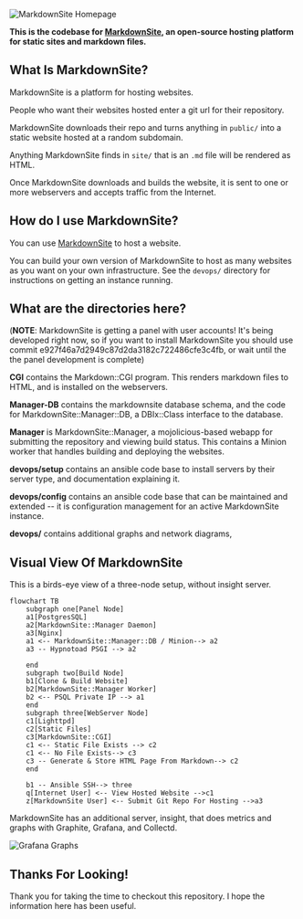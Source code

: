 ![MarkdownSite Homepage](https://markdownsite.com/img/markdownsite.jpg)

**This is the codebase for [MarkdownSite](https://markdownsite.com/), an open-source hosting platform for static sites and markdown files.**

## What Is MarkdownSite?

MarkdownSite is a platform for hosting websites.

People who want their websites hosted enter a git url for their repository.

MarkdownSite downloads their repo and turns anything in `public/` into a static website hosted at a random subdomain.

Anything MarkdownSite finds in `site/` that is an `.md` file will be rendered as HTML.

Once MarkdownSite downloads and builds the website, it is sent to one or more webservers and accepts traffic from the Internet.

## How do I use MarkdownSite?

You can use [MarkdownSite](https://markdownsite.com/) to host a website.

You can build your own version of MarkdownSite to host as many websites as you want on your own infrastructure.  See the `devops/` directory for instructions on getting an instance running.

## What are the directories here?

(**NOTE**: MarkdownSite is getting a panel with user accounts! It's being developed right now, so if you want to install MarkdownSite you should use commit e927f46a7d2949c87d2da3182c722486cfe3c4fb, or wait until the the panel development is complete)

**CGI** contains the Markdown::CGI program.  This renders markdown files to HTML, and is installed on the webservers.

**Manager-DB** contains the markdownsite database schema, and the code for MarkdownSite::Manager::DB, a DBIx::Class interface to the database.

**Manager** is MarkdownSite::Manager, a mojolicious-based webapp for submitting the repository and viewing build status.  This contains a Minion worker that handles building and deploying the websites.

**devops/setup** contains an ansible code base to install servers by their server type, and documentation explaining it.

**devops/config** contains an ansible code base that can be maintained and extended -- it is configuration management for an active MarkdownSite instance.

**devops/** contains additional graphs and network diagrams,

## Visual View Of MarkdownSite

This is a birds-eye view of a three-node setup, without insight server.

```mermaid
flowchart TB
    subgraph one[Panel Node]
    a1[PostgresSQL]
    a2[MarkdownSite::Manager Daemon]
    a3[Nginx]
    a1 <-- MarkdownSite::Manager::DB / Minion--> a2
    a3 -- Hypnotoad PSGI --> a2

    end
    subgraph two[Build Node]
    b1[Clone & Build Website]
    b2[MarkdownSite::Manager Worker]
    b2 <-- PSQL Private IP --> a1
    end
    subgraph three[WebServer Node]
    c1[Lighttpd]
    c2[Static Files]
    c3[MarkdownSite::CGI]
    c1 <-- Static File Exists --> c2
    c1 <-- No File Exists--> c3
    c3 -- Generate & Store HTML Page From Markdown--> c2  
    end

    b1 -- Ansible SSH--> three
    q[Internet User] <-- View Hosted Website -->c1
    z[MarkdownSite User] <-- Submit Git Repo For Hosting -->a3
```

MarkdownSite has an additional server, insight, that does metrics and graphs with Graphite, Grafana, and Collectd.

![Grafana Graphs](https://markdownsite.com/img/grafana-graphs.png)

## Thanks For Looking!

Thank you for taking the time to checkout this repository.  I hope the information here has been useful.

